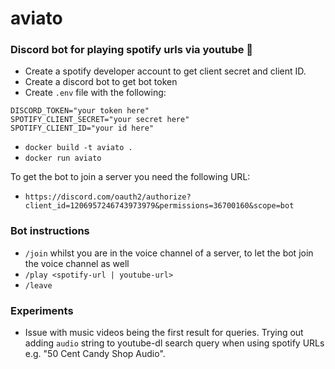 # aviato

### Discord bot for playing spotify urls via youtube 🤘

- Create a spotify developer account to get client secret and client ID.
- Create a discord bot to get bot token
- Create `.env` file with the following:

```
DISCORD_TOKEN="your token here"
SPOTIFY_CLIENT_SECRET="your secret here"
SPOTIFY_CLIENT_ID="your id here"
```

- `docker build -t aviato .`
- `docker run aviato`

To get the bot to join a server you need the following URL:

- `https://discord.com/oauth2/authorize?client_id=1206957246743973979&permissions=36700160&scope=bot`

### Bot instructions

- `/join` whilst you are in the voice channel of a server, to let the bot join the voice channel as well
- `/play <spotify-url | youtube-url>`
- `/leave`

### Experiments

- Issue with music videos being the first result for queries. Trying out adding `audio` string to youtube-dl search query when using spotify URLs e.g. "50 Cent Candy Shop Audio".
